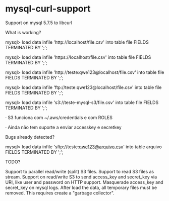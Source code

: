 # mysql-curl-support
Support on mysql 5.7.5 to libcurl

What is working?
 
mysql> load data infile 'http://localhost/file.csv'              into table file FIELDS TERMINATED BY ';';

mysql> load data infile 'https://localhost/file.csv'             into table file FIELDS TERMINATED BY ';';

mysql> load data infile 'http://teste:qwe123@localhost/file.csv' into table file FIELDS TERMINATED BY ';';

mysql> load data infile 'ftp://teste:qwe123@localhost/file.csv'  into table file FIELDS TERMINATED BY ';';

mysql> load data infile 's3://teste-mysql-s3/file.csv'           into table file FIELDS TERMINATED BY ';';
 

·         S3 funciona com ~/.aws/credentials e com ROLES

·         Ainda não tem suporte a enviar accesskey e secretkey
 

Bugs already detected?

 

mysql> load data infile 'sftp://teste:qwe123@arquivo.csv'           into table arquivo FIELDS TERMINATED BY ';';
 
TODO?

Support to parallel read/write (split) S3 files.
Support to read S3 files as stream.
Support on read/write S3 to send access_key and secret_key via URI, like user and password on HTTP support.
Masquerade access_key and secret_key on mysql logs.
After load the data, all temporary files must be removed. This requires create a "garbage collector".
